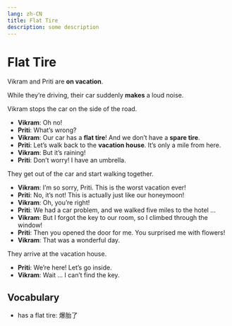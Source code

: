 ```yaml
---
lang: zh-CN
title: Flat Tire
description: some description
---
```


# Flat Tire

Vikram and Priti are **on vacation**.

While they’re driving, their car suddenly **makes** a loud noise.

Vikram stops the car on the side of the road.

- **Vikram**: Oh no!
- **Priti**: What’s wrong?
- **Vikram**: Our car has a **flat tire**! And we don’t have a **spare tire**.
- **Priti**: Let’s walk back to the **vacation house**. It’s only a mile from here.
- **Vikram**: But it’s raining!
- **Priti**: Don’t worry! I have an umbrella.

They get out of the car and start walking together.

- **Vikram**: I’m so sorry, Priti. This is the worst vacation ever!
- **Priti**: No, it’s not! This is actually just like our honeymoon!
- **Vikram**: Oh, you’re right!
- **Priti**: We had a car problem, and we walked five miles to the hotel …
- **Vikram**: But I forgot the key to our room, so I climbed through the window!
- **Priti**: Then you opened the door for me. You surprised me with flowers!
- **Vikram**: That was a wonderful day.

They arrive at the vacation house.

- **Priti**: We’re here! Let’s go inside.
- **Vikram**: Wait … I can’t find the key.

## Vocabulary

+ has a flat tire: 爆胎了